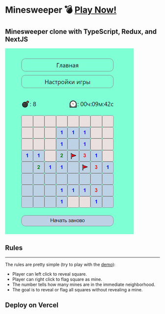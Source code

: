# **Minesweeper** 💣 [Play Now!](https://minesweeper-nu-ebon.vercel.app)

## Minesweeper clone with TypeScript, Redux, and NextJS

![screenshot](screenshot.png)

## Rules

---

The rules are pretty simple (try to play with the [demo](https://minesweeper-nu-ebon.vercel.app)):

- Player can left click to reveal square.
- Player can right click to flag square as mine.
- The number tells how many mines are in the immediate neighborhood.
- The goal is to reveal or flag all squares without revealing a mine.

## Deploy on Vercel
